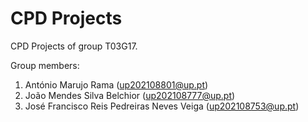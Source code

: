 # CPD Projects

CPD Projects of group T03G17.

Group members:

1. António Marujo Rama (up202108801@up.pt)
2. João Mendes Silva Belchior (up202108777@up.pt)
3. José Francisco Reis Pedreiras Neves Veiga (up202108753@up.pt)
